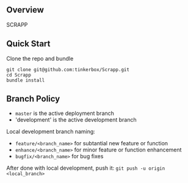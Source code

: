 ## Overview
SCRAPP

## Quick Start
Clone the repo and bundle

    git clone git@github.com:tinkerbox/Scrapp.git
    cd Scrapp
    bundle install

## Branch Policy

- `master` is the active deployment branch
- 'development' is the active development branch

Local development branch naming:

- `feature/<branch_name>` for subtantial new feature or function
- `enhance/<branch_name>` for minor feature or function enhancement
- `bugfix/<branch_name>` for bug fixes

After done with local development, push it:
```git push -u origin <local_branch>```